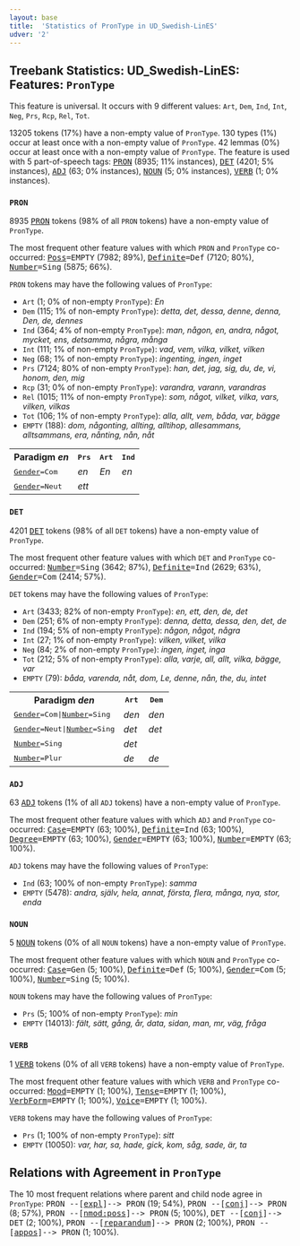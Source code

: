 ```yaml
---
layout: base
title:  'Statistics of PronType in UD_Swedish-LinES'
udver: '2'
---
```


## Treebank Statistics: UD_Swedish-LinES: Features: `PronType`

This feature is universal.
It occurs with 9 different values: `Art`, `Dem`, `Ind`, `Int`, `Neg`, `Prs`, `Rcp`, `Rel`, `Tot`.

13205 tokens (17%) have a non-empty value of `PronType`.
130 types (1%) occur at least once with a non-empty value of `PronType`.
42 lemmas (0%) occur at least once with a non-empty value of `PronType`.
The feature is used with 5 part-of-speech tags: <tt><a href="sv_lines-pos-PRON.html">PRON</a></tt> (8935; 11% instances), <tt><a href="sv_lines-pos-DET.html">DET</a></tt> (4201; 5% instances), <tt><a href="sv_lines-pos-ADJ.html">ADJ</a></tt> (63; 0% instances), <tt><a href="sv_lines-pos-NOUN.html">NOUN</a></tt> (5; 0% instances), <tt><a href="sv_lines-pos-VERB.html">VERB</a></tt> (1; 0% instances).

### `PRON`

8935 <tt><a href="sv_lines-pos-PRON.html">PRON</a></tt> tokens (98% of all `PRON` tokens) have a non-empty value of `PronType`.

The most frequent other feature values with which `PRON` and `PronType` co-occurred: <tt><a href="sv_lines-feat-Poss.html">Poss</a></tt><tt>=EMPTY</tt> (7982; 89%), <tt><a href="sv_lines-feat-Definite.html">Definite</a></tt><tt>=Def</tt> (7120; 80%), <tt><a href="sv_lines-feat-Number.html">Number</a></tt><tt>=Sing</tt> (5875; 66%).

`PRON` tokens may have the following values of `PronType`:

* `Art` (1; 0% of non-empty `PronType`): <em>En</em>
* `Dem` (115; 1% of non-empty `PronType`): <em>detta, det, dessa, denne, denna, Den, de, dennes</em>
* `Ind` (364; 4% of non-empty `PronType`): <em>man, någon, en, andra, något, mycket, ens, detsamma, några, många</em>
* `Int` (111; 1% of non-empty `PronType`): <em>vad, vem, vilka, vilket, vilken</em>
* `Neg` (68; 1% of non-empty `PronType`): <em>ingenting, ingen, inget</em>
* `Prs` (7124; 80% of non-empty `PronType`): <em>han, det, jag, sig, du, de, vi, honom, den, mig</em>
* `Rcp` (31; 0% of non-empty `PronType`): <em>varandra, varann, varandras</em>
* `Rel` (1015; 11% of non-empty `PronType`): <em>som, något, vilket, vilka, vars, vilken, vilkas</em>
* `Tot` (106; 1% of non-empty `PronType`): <em>alla, allt, vem, båda, var, bägge</em>
* `EMPTY` (188): <em>dom, någonting, allting, alltihop, allesammans, alltsammans, era, nånting, nån, nåt</em>

<table>
  <tr><th>Paradigm <i>en</i></th><th><tt>Prs</tt></th><th><tt>Art</tt></th><th><tt>Ind</tt></th></tr>
  <tr><td><tt><tt><a href="sv_lines-feat-Gender.html">Gender</a></tt><tt>=Com</tt></tt></td><td><em>en</em></td><td><em>En</em></td><td><em>en</em></td></tr>
  <tr><td><tt><tt><a href="sv_lines-feat-Gender.html">Gender</a></tt><tt>=Neut</tt></tt></td><td><em>ett</em></td><td></td><td></td></tr>
</table>

### `DET`

4201 <tt><a href="sv_lines-pos-DET.html">DET</a></tt> tokens (98% of all `DET` tokens) have a non-empty value of `PronType`.

The most frequent other feature values with which `DET` and `PronType` co-occurred: <tt><a href="sv_lines-feat-Number.html">Number</a></tt><tt>=Sing</tt> (3642; 87%), <tt><a href="sv_lines-feat-Definite.html">Definite</a></tt><tt>=Ind</tt> (2629; 63%), <tt><a href="sv_lines-feat-Gender.html">Gender</a></tt><tt>=Com</tt> (2414; 57%).

`DET` tokens may have the following values of `PronType`:

* `Art` (3433; 82% of non-empty `PronType`): <em>en, ett, den, de, det</em>
* `Dem` (251; 6% of non-empty `PronType`): <em>denna, detta, dessa, den, det, de</em>
* `Ind` (194; 5% of non-empty `PronType`): <em>någon, något, några</em>
* `Int` (27; 1% of non-empty `PronType`): <em>vilken, vilket, vilka</em>
* `Neg` (84; 2% of non-empty `PronType`): <em>ingen, inget, inga</em>
* `Tot` (212; 5% of non-empty `PronType`): <em>alla, varje, all, allt, vilka, bägge, var</em>
* `EMPTY` (79): <em>båda, varenda, nåt, dom, Le, denne, nån, the, du, intet</em>

<table>
  <tr><th>Paradigm <i>den</i></th><th><tt>Art</tt></th><th><tt>Dem</tt></th></tr>
  <tr><td><tt><tt><a href="sv_lines-feat-Gender.html">Gender</a></tt><tt>=Com</tt>|<tt><a href="sv_lines-feat-Number.html">Number</a></tt><tt>=Sing</tt></tt></td><td><em>den</em></td><td><em>den</em></td></tr>
  <tr><td><tt><tt><a href="sv_lines-feat-Gender.html">Gender</a></tt><tt>=Neut</tt>|<tt><a href="sv_lines-feat-Number.html">Number</a></tt><tt>=Sing</tt></tt></td><td><em>det</em></td><td><em>det</em></td></tr>
  <tr><td><tt><tt><a href="sv_lines-feat-Number.html">Number</a></tt><tt>=Sing</tt></tt></td><td><em>det</em></td><td></td></tr>
  <tr><td><tt><tt><a href="sv_lines-feat-Number.html">Number</a></tt><tt>=Plur</tt></tt></td><td><em>de</em></td><td><em>de</em></td></tr>
</table>

### `ADJ`

63 <tt><a href="sv_lines-pos-ADJ.html">ADJ</a></tt> tokens (1% of all `ADJ` tokens) have a non-empty value of `PronType`.

The most frequent other feature values with which `ADJ` and `PronType` co-occurred: <tt><a href="sv_lines-feat-Case.html">Case</a></tt><tt>=EMPTY</tt> (63; 100%), <tt><a href="sv_lines-feat-Definite.html">Definite</a></tt><tt>=Ind</tt> (63; 100%), <tt><a href="sv_lines-feat-Degree.html">Degree</a></tt><tt>=EMPTY</tt> (63; 100%), <tt><a href="sv_lines-feat-Gender.html">Gender</a></tt><tt>=EMPTY</tt> (63; 100%), <tt><a href="sv_lines-feat-Number.html">Number</a></tt><tt>=EMPTY</tt> (63; 100%).

`ADJ` tokens may have the following values of `PronType`:

* `Ind` (63; 100% of non-empty `PronType`): <em>samma</em>
* `EMPTY` (5478): <em>andra, själv, hela, annat, första, flera, många, nya, stor, enda</em>

### `NOUN`

5 <tt><a href="sv_lines-pos-NOUN.html">NOUN</a></tt> tokens (0% of all `NOUN` tokens) have a non-empty value of `PronType`.

The most frequent other feature values with which `NOUN` and `PronType` co-occurred: <tt><a href="sv_lines-feat-Case.html">Case</a></tt><tt>=Gen</tt> (5; 100%), <tt><a href="sv_lines-feat-Definite.html">Definite</a></tt><tt>=Def</tt> (5; 100%), <tt><a href="sv_lines-feat-Gender.html">Gender</a></tt><tt>=Com</tt> (5; 100%), <tt><a href="sv_lines-feat-Number.html">Number</a></tt><tt>=Sing</tt> (5; 100%).

`NOUN` tokens may have the following values of `PronType`:

* `Prs` (5; 100% of non-empty `PronType`): <em>min</em>
* `EMPTY` (14013): <em>fält, sätt, gång, år, data, sidan, man, mr, väg, fråga</em>

### `VERB`

1 <tt><a href="sv_lines-pos-VERB.html">VERB</a></tt> tokens (0% of all `VERB` tokens) have a non-empty value of `PronType`.

The most frequent other feature values with which `VERB` and `PronType` co-occurred: <tt><a href="sv_lines-feat-Mood.html">Mood</a></tt><tt>=EMPTY</tt> (1; 100%), <tt><a href="sv_lines-feat-Tense.html">Tense</a></tt><tt>=EMPTY</tt> (1; 100%), <tt><a href="sv_lines-feat-VerbForm.html">VerbForm</a></tt><tt>=EMPTY</tt> (1; 100%), <tt><a href="sv_lines-feat-Voice.html">Voice</a></tt><tt>=EMPTY</tt> (1; 100%).

`VERB` tokens may have the following values of `PronType`:

* `Prs` (1; 100% of non-empty `PronType`): <em>sitt</em>
* `EMPTY` (10050): <em>var, har, sa, hade, gick, kom, såg, sade, är, ta</em>

## Relations with Agreement in `PronType`

The 10 most frequent relations where parent and child node agree in `PronType`:
<tt>PRON --[<tt><a href="sv_lines-dep-expl.html">expl</a></tt>]--> PRON</tt> (19; 54%),
<tt>PRON --[<tt><a href="sv_lines-dep-conj.html">conj</a></tt>]--> PRON</tt> (8; 57%),
<tt>PRON --[<tt><a href="sv_lines-dep-nmod-poss.html">nmod:poss</a></tt>]--> PRON</tt> (5; 100%),
<tt>DET --[<tt><a href="sv_lines-dep-conj.html">conj</a></tt>]--> DET</tt> (2; 100%),
<tt>PRON --[<tt><a href="sv_lines-dep-reparandum.html">reparandum</a></tt>]--> PRON</tt> (2; 100%),
<tt>PRON --[<tt><a href="sv_lines-dep-appos.html">appos</a></tt>]--> PRON</tt> (1; 100%).

